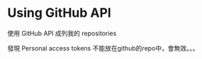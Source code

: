 # Using GitHub API
使用 GitHub API 成列我的 repositories

發現 Personal access tokens 不能放在github的repo中，會無效。。。
